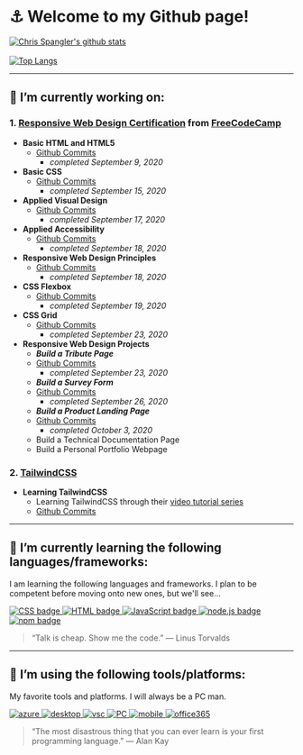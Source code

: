 # :anchor: Welcome to my Github page!



[![Chris Spangler's github stats](https://github-readme-stats.vercel.app/api?username=ChrisSpangler)](https://github.com/ChrisSpangler/github-readme-stats&show_icons=true&theme=dark)
<br></br>
[![Top Langs](https://github-readme-stats.vercel.app/api/top-langs/?username=ChrisFisqly)](https://github.com/ChrisFisqly/github-readme-stats)
<!--
**ChrisSpangler/ChrisSpangler** is a ✨ _special_ ✨ repository because its `README.md` (this file) appears on your GitHub profile.
-->
___
## :hammer: I’m currently working on:

### 1. [Responsive Web Design Certification](https://github.com/ChrisSpangler/Responsive-Web-Design-Certification) from [FreeCodeCamp](https://www.freecodecamp.org/learn/)

 - **Basic HTML and HTML5** 
   - [Github Commits](https://github.com/ChrisSpangler/Responsive-Web-Design-Certification/commits/master/Basic%20HTML%20and%20HTML5)
     - *completed September 9, 2020*
 - **Basic CSS**
    - [Github Commits](https://github.com/ChrisSpangler/Responsive-Web-Design-Certification/commits/master/Basic%20CSS)
      - *completed September 15, 2020*
 - **Applied Visual Design**
    - [Github Commits](https://github.com/ChrisSpangler/Responsive-Web-Design-Certification/commits/master/Applied%20Visual%20Design)
      - *completed September 17, 2020*
 - **Applied Accessibility**
     - [Github Commits](https://github.com/ChrisSpangler/Responsive-Web-Design-Certification/commits/master/Applied%20Accessibility)
       - *completed September 18, 2020*
 - **Responsive Web Design Principles**
      - [Github Commits](https://github.com/ChrisSpangler/Responsive-Web-Design-Certification/commits/master/Responsive%20Web%20Design%20Principles)
        - *completed September 18, 2020*
 - **CSS Flexbox**
      - [Github Commits](https://github.com/ChrisSpangler/Responsive-Web-Design-Certification/commits/master/CSS%20Flexbox)
        - *completed September 19, 2020*
 - **CSS Grid**
      - [Github Commits](https://github.com/ChrisSpangler/Responsive-Web-Design-Certification/commits/master/CSS%20Grid)
        - *completed September 23, 2020*
 - **Responsive Web Design Projects**
      - ***Build a Tribute Page***
      - [Github Commits](https://github.com/ChrisSpangler/Responsive-Web-Design-Certification/commits/master/Build%20a%20Tribute%20Page)
        - *completed September 23, 2020*
      - ***Build a Survey Form***
      - [Github Commits](https://github.com/ChrisSpangler/Responsive-Web-Design-Certification/commits/master/Build%20a%20Survey%20Form)
        - *completed September 26, 2020*
      - ***Build a Product Landing Page***
      - [Github Commits](https://github.com/ChrisSpangler/Responsive-Web-Design-Certification/commits/master/Build%20a%20Product%20Landing%20Page)
        - *completed October 3, 2020*
      - Build a Technical Documentation Page
      - Build a Personal Portfolio Webpage
 
 ### 2. [TailwindCSS](https://tailwindcss.com/)
 - **Learning TailwindCSS**
   - Learning TailwindCSS through their [video tutorial series](https://tailwindcss.com/course/setting-up-tailwind-and-postcss)
   - [Github Commits](https://github.com/ChrisSpangler/Tailwind-CSS-Learning/commits/master)
___

## :blue_book: I’m currently learning the following languages/frameworks:

I am learning the following languages and frameworks. I plan to be competent before moving onto new ones, but we'll see...

<a href=#>
  <img 
    src="https://github.com/ChrisSpangler/ChrisSpangler/blob/master/img/css3.svg" 
    alt="CSS badge" 
    style="vertical-align:top margin:6px 4px"
  >
</a>
<a href=#>
  <img 
    src="https://github.com/ChrisSpangler/ChrisSpangler/blob/master/img/html.svg" 
    alt="HTML badge" 
    style="vertical-align:top margin:6px 4px"
  >
</a>
<a href=#>
  <img 
    src="https://github.com/ChrisSpangler/ChrisSpangler/blob/master/img/js.svg" 
    alt="JavaScript badge" 
    style="vertical-align:top margin:6px 4px"
  >
</a>
<a href=#>
  <img 
    src="https://github.com/ChrisSpangler/ChrisSpangler/blob/master/img/nodejs_larger.svg" 
    alt="node.js badge" 
    style="vertical-align:top margin:6px 4px"
  >
</a>
<a href=#>
  <img 
    src="https://github.com/ChrisSpangler/ChrisSpangler/blob/master/img/npm.svg" 
    alt="npm badge" 
    style="vertical-align:top margin:6px 4px"
  >
</a>

> “Talk is cheap. Show me the code.”
― Linus Torvalds

___

## :hammer: I’m using the following tools/platforms:

My favorite tools and platforms. I will always be a PC man.

<a href=#>
  <img 
    src="https://github.com/ChrisSpangler/ChrisSpangler/blob/master/img/azure.svg" 
    alt="azure" 
    style="vertical-align:top margin:6px 4px"
  >
</a>
<a href=#>
  <img 
    src="https://github.com/ChrisSpangler/ChrisSpangler/blob/master/img/desktop.svg" 
    alt="desktop" 
    style="vertical-align:top margin:6px 4px"
  >
</a>
<a href=#>
  <img 
    src="https://github.com/ChrisSpangler/ChrisSpangler/blob/master/img/visualstudio_code.svg" 
    alt="vsc" 
    style="vertical-align:top margin:6px 4px"
  >
</a>
<a href=#>
  <img 
    src="https://github.com/ChrisSpangler/ChrisSpangler/blob/master/img/pc.svg" 
    alt="PC" 
    style="vertical-align:top margin:6px 4px"
  >
</a>
<a href=#>
  <img 
    src="https://github.com/ChrisSpangler/ChrisSpangler/blob/master/img/mobile.svg" 
    alt="mobile" 
    style="vertical-align:top margin:6px 4px"
  >
</a>
<a href=#>
  <img 
    src="https://github.com/ChrisSpangler/ChrisSpangler/blob/master/img/office_365.svg" 
    alt="office365" 
    style="vertical-align:top margin:6px 4px"
  >
</a>

> “The most disastrous thing that you can ever learn is your first programming language.”
― Alan Kay
